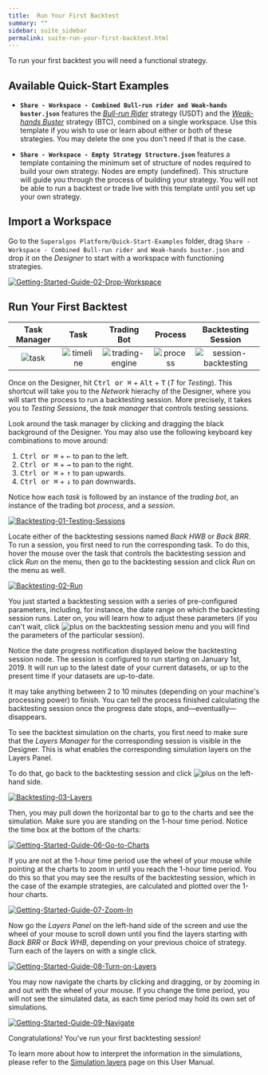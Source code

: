 ```yaml
---
title:  Run Your First Backtest
summary: ""
sidebar: suite_sidebar
permalink: suite-run-your-first-backtest.html
---
```


To run your first backtest you will need a functional strategy. 

## Available Quick-Start Examples

* **```Share - Workspace - Combined Bull-run rider and Weak-hands buster.json```** features the [*Bull-run Rider*](https://github.com/Superalgos/Strategy-USDT-BullRunRider) strategy (USDT) and the [*Weak-hands Buster*](https://github.com/Superalgos/Strategy-BTC-WeakHandsBuster) strategy (BTC), combined on a single workspace. Use this template if you wish to use or learn about either or both of these strategies. You may delete the one you don't need if that is the case.

* **```Share - Workspace - Empty Strategy Structure.json```** features a template containing the minimum set of structure of nodes required to build your own strategy. Nodes are empty (undefined). This structure will guide you through the process of building your strategy. You will not be able to run a backtest or trade live with this template until you set up your own strategy.

## Import a Workspace

Go to the ```Superalgos Platform/Quick-Start-Examples``` folder, drag ```Share - Workspace - Combined Bull-run rider and Weak-hands buster.json``` and drop it on the _Designer_ to start with a workspace with functioning strategies.

[![Getting-Started-Guide-02-Drop-Workspace](https://user-images.githubusercontent.com/13994516/67231208-2907ba00-f43f-11e9-82b4-d78c0ace4d0a.gif)](https://user-images.githubusercontent.com/13994516/67231208-2907ba00-f43f-11e9-82b4-d78c0ace4d0a.gif)

## Run Your First Backtest

| Task Manager | Task | Trading Bot | Process | Backtesting Session |
| :---: | :---: | :---: | :---: | :---: |
|![task](https://user-images.githubusercontent.com/13994516/66308205-ca9eef80-e906-11e9-8864-f7dba886bc7d.png) | ![timeline](https://user-images.githubusercontent.com/13994516/67079956-73b1d980-f194-11e9-89e0-9c8d1ea2ad1d.png) | ![trading-engine](https://user-images.githubusercontent.com/13994516/69948042-2f358f80-14ef-11ea-9193-f49eeb67b51c.png) | ![process](https://user-images.githubusercontent.com/13994516/67079738-00a86300-f194-11e9-9f59-a4cc4ce6d56c.png) | ![session-backtesting](https://user-images.githubusercontent.com/13994516/66318052-e7452280-e91a-11e9-94a7-90ebe6ee6e62.png) |

Once on the Designer, hit <kbd>Ctrl or &#8984;</kbd> + <kbd>Alt</kbd> + <kbd>T</kbd> (*T* for *Testing*). This shortcut will take you to the *Network* hierachy of the Designer, where you will start the process to run a backtesting session. More precisely, it takes you to *Testing Sessions*, the *task manager* that controls testing sessions.

Look around the task manager by clicking and dragging the black background of the Designer. You may also use the following keyboard key combinations to move around:

1. <kbd>Ctrl or &#8984;</kbd> + <kbd>&#8592;</kbd> to pan to the left.
1. <kbd>Ctrl or &#8984;</kbd> + <kbd>&#8594;</kbd> to pan to the right.
1. <kbd>Ctrl or &#8984;</kbd> + <kbd>&#8593;</kbd> to pan upwards.
1. <kbd>Ctrl or &#8984;</kbd> + <kbd>&#8595;</kbd> to pan downwards.

Notice how each *task* is followed by an instance of the *trading bot*, an instance of the trading bot *process*, and a *session*. 

[![Backtesting-01-Testing-Sessions](https://user-images.githubusercontent.com/13994516/70341072-650da780-1852-11ea-9940-60bd619ac266.gif)](https://user-images.githubusercontent.com/13994516/70341072-650da780-1852-11ea-9940-60bd619ac266.gif)


Locate either of the backtesting sessions named *Back HWB* or *Back BRR*. To run a session, you first need to run the corresponding task. To do this, hover the mouse over the task that controls the backtesting session and click *Run* on the menu, then go to the backtesting session and click *Run* on the menu as well.

[![Backtesting-02-Run](https://user-images.githubusercontent.com/13994516/70341073-650da780-1852-11ea-80ac-f879be1d559e.gif)](https://user-images.githubusercontent.com/13994516/70341073-650da780-1852-11ea-80ac-f879be1d559e.gif)


You just started a backtesting session with a series of pre-configured parameters, including, for instance, the date range on which the backtesting session runs. Later on, you will learn how to adjust these parameters (if you can't wait, click ![plus](https://user-images.githubusercontent.com/13994516/70042962-121cc180-15c0-11ea-8322-018f78524f39.PNG) on the backtesting session menu and you will find the parameters of the particular session). 

Notice the date progress notification displayed below the backtesting session node. The session is configured to run starting on January 1st, 2019. It will run up to the latest date of your current datasets, or up to the present time if your datasets are up-to-date.

It may take anything between 2 to 10 minutes (depending on your machine's processing power) to finish. You can tell the process finished calculating the backtesting session once the progress date stops, and—eventually—disappears.

To see the backtest simulation on the charts, you first need to make sure that the *Layers Manager* for the corresponding session is visible in the Designer. This is what enables the corresponding simulation layers on the Layers Panel. 

To do that, go back to the backtesting session and click ![plus](https://user-images.githubusercontent.com/13994516/70042962-121cc180-15c0-11ea-8322-018f78524f39.PNG) on the left-hand side.

[![Backtesting-03-Layers](https://user-images.githubusercontent.com/13994516/70341075-65a63e00-1852-11ea-9ae4-3b58a26b3c8c.gif)](https://user-images.githubusercontent.com/13994516/70341075-65a63e00-1852-11ea-9ae4-3b58a26b3c8c.gif)

Then, you may pull down the horizontal bar to go to the charts and see the simulation. Make sure you are standing on the 1-hour time period. Notice the time box at the bottom of the charts:

[![Getting-Started-Guide-06-Go-to-Charts](https://user-images.githubusercontent.com/13994516/67237146-fc599f80-f44a-11e9-8da4-c95fc6295d52.gif)](https://user-images.githubusercontent.com/13994516/67237146-fc599f80-f44a-11e9-8da4-c95fc6295d52.gif)

If you are not at the 1-hour time period use the wheel of your mouse while pointing at the charts to zoom in until you reach the 1-hour time period. You do this so that you may see the results of the backtesting session, which in the case of the example strategies, are calculated and plotted over the 1-hour charts.

[![Getting-Started-Guide-07-Zoom-In](https://user-images.githubusercontent.com/13994516/67237088-d7fdc300-f44a-11e9-8ae5-d3fd394ffc22.gif)](https://user-images.githubusercontent.com/13994516/67237088-d7fdc300-f44a-11e9-8ae5-d3fd394ffc22.gif)

Now go the *Layers Panel* on the left-hand side of the screen and use the wheel of your mouse to scroll down until you find the layers starting with *Back BRR* or *Back WHB*, depending on your previous choice of strategy. Turn each of the layers on with a single click.

[![Getting-Started-Guide-08-Turn-on-Layers](https://user-images.githubusercontent.com/13994516/67237090-d8965980-f44a-11e9-86ba-3eb1e6980ae2.gif)](https://user-images.githubusercontent.com/13994516/67237090-d8965980-f44a-11e9-86ba-3eb1e6980ae2.gif)

You may now navigate the charts by clicking and dragging, or by zooming in and out with the wheel of your mouse. If you change the time period, you will not see the simulated data, as each time period may hold its own set of simulations.

[![Getting-Started-Guide-09-Navigate](https://user-images.githubusercontent.com/13994516/67237276-3e82e100-f44b-11e9-977f-a02da0857b38.gif)](https://user-images.githubusercontent.com/13994516/67237276-3e82e100-f44b-11e9-977f-a02da0857b38.gif)

Congratulations! You've run your first backtesting session!

To learn more about how to interpret the information in the simulations, please refer to the [Simulation layers](Simulation-Layers) page on this User Manual.